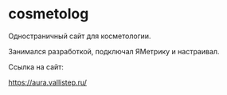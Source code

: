 # cosmetolog

Одностраничный сайт для косметологии.

Занимался разработкой, подключал ЯМетрику и настраивал.

Ссылка на сайт:

https://aura.vallistep.ru/
